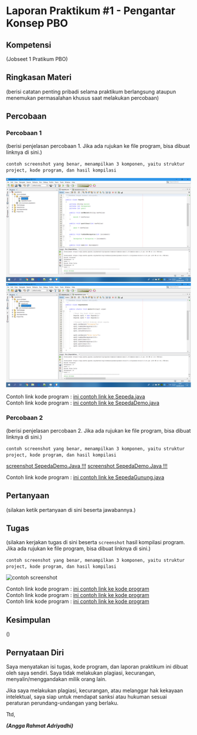 # Laporan Praktikum #1 - Pengantar Konsep PBO

## Kompetensi

(Jobseet 1 Pratikum PBO)

## Ringkasan Materi

(berisi catatan penting pribadi selama praktikum berlangsung ataupun menemukan permasalahan khusus saat melakukan percobaan)

## Percobaan

### Percobaan 1

(berisi penjelasan percobaan 1. Jika ada rujukan ke file program, bisa dibuat linknya di sini.)

`contoh screenshot yang benar, menampilkan 3 komponen, yaitu struktur project, kode program, dan hasil kompilasi`

![screenshot Sepeda.Java](img/Sepeda.png)<br>
![screenshot SepedaDemo.Java](img/SepedaDemo.png)

Contoh link kode program : [ini contoh link ke Sepeda.java](../../src/1_Pengantar_Konsep_PBO/Sepeda.java)<br>
Contoh link kode program : [ini contoh link ke SepedaDemo.java](../../src/1_Pengantar_Konsep_PBO/SepedaDemo.java)

### Percobaan 2

(berisi penjelasan percobaan 2. Jika ada rujukan ke file program, bisa dibuat linknya di sini.)

`contoh screenshot yang benar, menampilkan 3 komponen, yaitu struktur project, kode program, dan hasil kompilasi`

[screenshot SepedaDemo.Java !!!](img/SepedaDemo2.png)
[screenshot SepedaDemo.Java !!!](img/SepedaGunung.png)

Contoh link kode program : [ini contoh link ke SepedaGunung.java](../../src/1_Pengantar_Konsep_PBO/SepedaGunung.java)

## Pertanyaan

(silakan ketik pertanyaan di sini beserta jawabannya.)

## Tugas

(silakan kerjakan tugas di sini beserta `screenshot` hasil kompilasi program. Jika ada rujukan ke file program, bisa dibuat linknya di sini.)

`contoh screenshot yang benar, menampilkan 3 komponen, yaitu struktur project, kode program, dan hasil kompilasi`

![contoh screenshot](img/contoh-schot1.PNG)

Contoh link kode program : [ini contoh link ke kode program](../../src/1_Pengantar_Konsep_PBO/Kucing.java)<br>
Contoh link kode program : [ini contoh link ke kode program](../../src/1_Pengantar_Konsep_PBO/KucingBerjalan.java)<br>
Contoh link kode program : [ini contoh link ke kode program](../../src/1_Pengantar_Konsep_PBO/KucingLari.java)

## Kesimpulan

()

## Pernyataan Diri

Saya menyatakan isi tugas, kode program, dan laporan praktikum ini dibuat oleh saya sendiri. Saya tidak melakukan plagiasi, kecurangan, menyalin/menggandakan milik orang lain.

Jika saya melakukan plagiasi, kecurangan, atau melanggar hak kekayaan intelektual, saya siap untuk mendapat sanksi atau hukuman sesuai peraturan perundang-undangan yang berlaku.

Ttd,

***(Angga Rahmat Adriyadhi)***
